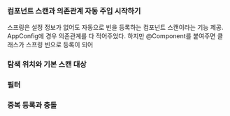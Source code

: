 ### 컴포넌트 스캔과 의존관계 자동 주입 시작하기
스프링은 설정 정보가 없어도 자동으로 빈을 등록하는 컴포넌트 스캔이라는 기능 제공.
AppConfig에 경우 의존관계를 다 적어주었다. 하지만 @Component를 붙여주면 클래스가 스프링 빈으로 등록이 되어


### 탐색 위치와 기본 스캔 대상




### 필터 




### 중복 등록과 충돌




